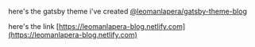 here's the gatsby theme i've created [@leomanlapera/gatsby-theme-blog](https://www.npmjs.com/package/@leomanlapera/gatsby-theme-blog)

here's the link [https://leomanlapera-blog.netlify.com](https://leomanlapera-blog.netlify.com)
